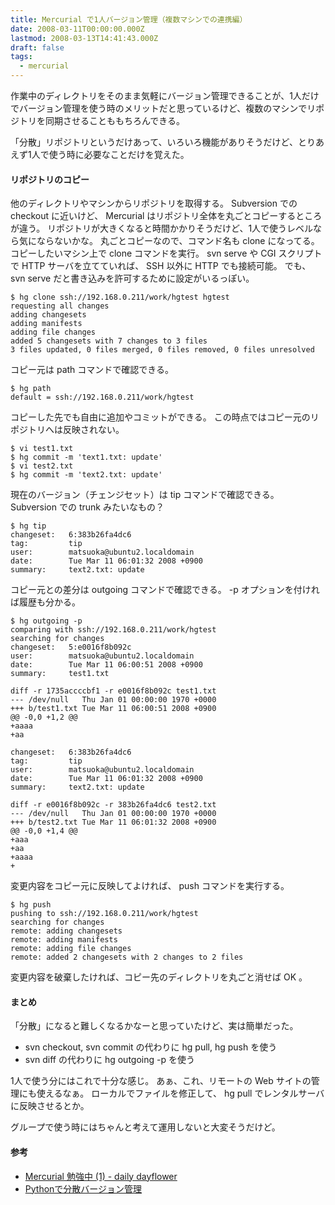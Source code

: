 ```yaml
---
title: Mercurial で1人バージョン管理（複数マシンでの連携編）
date: 2008-03-11T00:00:00.000Z
lastmod: 2008-03-13T14:41:43.000Z
draft: false
tags:
  - mercurial
---
```


作業中のディレクトリをそのまま気軽にバージョン管理できることが、1人だけでバージョン管理を使う時のメリットだと思っているけど、複数のマシンでリポジトリを同期させることももちろんできる。

「分散」リポジトリというだけあって、いろいろ機能がありそうだけど、とりあえず1人で使う時に必要なことだけを覚えた。

#### リポジトリのコピー

他のディレクトリやマシンからリポジトリを取得する。 Subversion での checkout に近いけど、 Mercurial はリポジトリ全体を丸ごとコピーするところが違う。 リポジトリが大きくなると時間かかりそうだけど、1人で使うレベルなら気にならないかな。 丸ごとコピーなので、コマンド名も clone になってる。 コピーしたいマシン上で clone コマンドを実行。 svn serve や CGI スクリプトで HTTP サーバを立てていれば、 SSH 以外に HTTP でも接続可能。 でも、 svn serve だと書き込みを許可するために設定がいるっぽい。

```
$ hg clone ssh://192.168.0.211/work/hgtest hgtest
requesting all changes
adding changesets
adding manifests
adding file changes
added 5 changesets with 7 changes to 3 files
3 files updated, 0 files merged, 0 files removed, 0 files unresolved
```

コピー元は path コマンドで確認できる。

```
$ hg path
default = ssh://192.168.0.211/work/hgtest
```

コピーした先でも自由に追加やコミットができる。 この時点ではコピー元のリポジトリへは反映されない。

```
$ vi test1.txt
$ hg commit -m 'text1.txt: update'
$ vi test2.txt
$ hg commit -m 'text2.txt: update'
```

現在のバージョン（チェンジセット）は tip コマンドで確認できる。 Subversion での trunk みたいなもの？

```
$ hg tip
changeset:   6:383b26fa4dc6
tag:         tip
user:        matsuoka@ubuntu2.localdomain
date:        Tue Mar 11 06:01:32 2008 +0900
summary:     text2.txt: update
```

コピー元との差分は outgoing コマンドで確認できる。 -p オプションを付ければ履歴も分かる。

```
$ hg outgoing -p
comparing with ssh://192.168.0.211/work/hgtest
searching for changes
changeset:   5:e0016f8b092c
user:        matsuoka@ubuntu2.localdomain
date:        Tue Mar 11 06:00:51 2008 +0900
summary:     test1.txt

diff -r 1735accccbf1 -r e0016f8b092c test1.txt
--- /dev/null   Thu Jan 01 00:00:00 1970 +0000
+++ b/test1.txt Tue Mar 11 06:00:51 2008 +0900
@@ -0,0 +1,2 @@
+aaaa
+aa

changeset:   6:383b26fa4dc6
tag:         tip
user:        matsuoka@ubuntu2.localdomain
date:        Tue Mar 11 06:01:32 2008 +0900
summary:     text2.txt: update

diff -r e0016f8b092c -r 383b26fa4dc6 test2.txt
--- /dev/null   Thu Jan 01 00:00:00 1970 +0000
+++ b/test2.txt Tue Mar 11 06:01:32 2008 +0900
@@ -0,0 +1,4 @@
+aaa
+aa
+aaaa
+
```

変更内容をコピー元に反映してよければ、 push コマンドを実行する。

```
$ hg push
pushing to ssh://192.168.0.211/work/hgtest
searching for changes
remote: adding changesets
remote: adding manifests
remote: adding file changes
remote: added 2 changesets with 2 changes to 2 files
```

変更内容を破棄したければ、コピー先のディレクトリを丸ごと消せば OK 。

#### まとめ

「分散」になると難しくなるかなーと思っていたけど、実は簡単だった。

* svn checkout, svn commit の代わりに hg pull, hg push を使う
* svn diff の代わりに hg outgoing -p を使う

1人で使う分にはこれで十分な感じ。 あぁ、これ、リモートの Web サイトの管理にも使えるなぁ。 ローカルでファイルを修正して、 hg pull でレンタルサーバに反映させるとか。

グループで使う時にはちゃんと考えて運用しないと大変そうだけど。

#### 参考

* [Mercurial 勉強中 (1) - daily dayflower](http://d.hatena.ne.jp/dayflower/20080228/1204184268)
* [Pythonで分散バージョン管理](http://python.matrix.jp/modules/mercurial.html)
